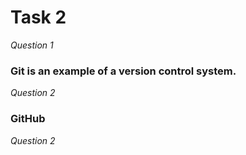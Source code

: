 # Task 2
*Question 1*
### Git is an example of a version control system.
*Question 2*
### GitHub
*Question 2*

